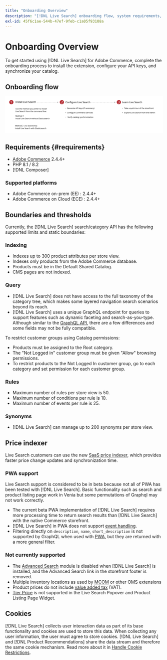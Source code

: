 ```yaml
---
title: "Onboarding Overview"
description: "[!DNL Live Search] onboarding flow, system requirements, boundaries, and limitations"
exl-id: 45f6c1ae-544b-47ef-9feb-c1a05f93108a
---
```

# Onboarding Overview

To get started using [!DNL Live Search] for Adobe Commerce, complete the onboarding process to install the extension, configure your API keys, and synchronize your catalog.

## Onboarding flow

![[!DNL Live Search] onboarding diagram](assets/onboarding-flow.svg)

## Requirements {#requirements}

* [Adobe Commerce](https://business.adobe.com/products/magento/magento-commerce.html) 2.4.4+
* PHP 8.1 / 8.2
* [!DNL Composer]

### Supported platforms

* Adobe Commerce on-prem (EE) : 2.4.4+
* Adobe Commerce on Cloud (ECE) : 2.4.4+

## Boundaries and thresholds

Currently, the [!DNL Live Search] search/category API has the following supported limits and static boundaries:

### Indexing

* Indexes up to 300 product attributes per store view.
* Indexes only products from the Adobe Commerce database.
* Products must be in the Default Shared Catalog.
* CMS pages are not indexed.

### Query

* [!DNL Live Search] does not have access to the full taxonomy of the category tree, which makes some layered navigation search scenarios beyond its reach.
* [!DNL Live Search] uses a unique GraphQL endpoint for queries to support features such as dynamic faceting and search-as-you-type. Although similar to the [GraphQL API](https://developer.adobe.com/commerce/webapi/graphql/), there are a few differences and some fields may not be fully compatible.

To restrict customer groups using Catalog permissions:

* Products must be assigned to the Root category.
* The "Not Logged in" customer group must be given "Allow" browsing permissions.
* To restrict products to the Not Logged In customer group, go to each category and set permission for each customer group.

### Rules

* Maximum number of rules per store view is 50.
* Maximum number of conditions per rule is 10.
* Maximum number of events per rule is 25.

### Synonyms

* [!DNL Live Search] can manage up to 200 synonyms per store view.

## Price indexer

Live Search customers can use the new [SaaS price indexer](../price-index/index.md), which provides faster price change updates and synchronization time.

### PWA support

Live Search support is considered to be in beta because not all of PWA has been tested with [!DNL Live Search]. Basic functionality such as search and product listing page work in Venia but some permutations of Graphql may not work correctly.

* The current beta PWA implementation of [!DNL Live Search] requires more processing time to return search results than [!DNL Live Search] with the native Commerce storefront.
* [!DNL Live Search] in PWA  does not support [event handling](https://developer.adobe.com/commerce/services/shared-services/storefront-events/sdk/).
* Filtering directly on `description`, `name`, `short_description` is not supported by GraphQL when used with [PWA](https://developer.adobe.com/commerce/pwa-studio/), but they are returned with a more general filter.

### Not currently supported

* The [Advanced Search](https://experienceleague.adobe.com/docs/commerce-admin/catalog/catalog/search/search.html#advanced-search) module is disabled when [!DNL Live Search] is installed, and the Advanced Search link in the storefront footer is removed.
* Multiple inventory locations as used by [MCOM](https://experienceleague.adobe.com/docs/commerce-admin/systems/integrations/mcom.html) or other OMS extensions
* Product prices do not include [value added tax](https://experienceleague.adobe.com/docs/commerce-admin/stores-sales/site-store/taxes/vat.html) (VAT).
* [Tier Price](https://experienceleague.adobe.com/docs/commerce-admin/catalog/products/pricing/product-price-tier.html) is not supported in the Live Search Popover and Product Listing Page Widget.

## Cookies

[!DNL Live Search] collects user interaction data as part of its base functionality and cookies are used to store this data. When collecting any user information, the user must agree to store cookies. [!DNL Live Search] and [!DNL Product Recommendations] share the data stream and therefore the same cookie mechanism. Read more about it in [Handle Cookie Restrictions](https://experienceleague.adobe.com/docs/commerce-merchant-services/product-recommendations/developer/setting-cookie.html).
